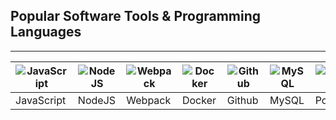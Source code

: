 ## Popular Software Tools & Programming Languages
---

| ![JavaScript](https://techstack-generator.vercel.app/js-icon.svg) | ![NodeJS](https://skillicons.dev/icons?i=nodejs) | ![Webpack](https://techstack-generator.vercel.app/webpack-icon.svg) | ![Docker](https://techstack-generator.vercel.app/docker-icon.svg) | ![Github](https://techstack-generator.vercel.app/github-icon.svg) | ![MySQL](https://techstack-generator.vercel.app/mysql-icon.svg) | ![PostgreSQL](https://skillicons.dev/icons?i=postgres) | ![Express](https://skillicons.dev/icons?i=express) |
|------------|------------|-------|--------|--------|---------|---------|-------|
| JavaScript | NodeJS | Webpack | Docker | Github | MySQL | PostgreSQL | Express |
